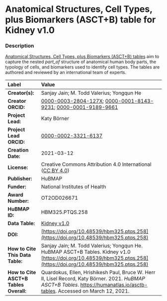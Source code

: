 # Anatomical Structures, Cell Types, plus Biomarkers (ASCT+B) table for Kidney v1.0

### Description
[Anatomical Structures, Cell Types, plus Biomarkers (ASCT+B) tables](https://humanatlas.io/asctb-tables) aim to capture the nested *part_of* structure of anatomical human body parts, the typology of cells, and biomarkers used to identify cell types. The tables are authored and reviewed by an international team of experts.

| Label | Value |
| :------------- |:-------------|
| **Creator(s):** | Sanjay Jain; M. Todd Valerius; Yongqun He |
| **Creator ORCID:** | [0000-0003-2804-127X](https://orcid.org/0000-0003-2804-127X); [0000-0001-8143-9231](https://orcid.org/0000-0001-8143-9231); [0000-0001-9189-9661](https://orcid.org/0000-0001-9189-9661) |
| **Project Lead:** | Katy B&ouml;rner |
| **Project Lead ORCID:** | [0000-0002-3321-6137](https://orcid.org/0000-0002-3321-6137) |
| **Creation Date:** | 2021-03-12 |
| **License:** | Creative Commons Attribution 4.0 International ([CC BY 4.0](https://creativecommons.org/licenses/by/4.0/)) |
| **Publisher:** | HuBMAP |
| **Funder:** | National Institutes of Health |
| **Award Number:** | OT2OD026671 |
| **HuBMAP ID:** | HBM325.PTQS.258 |
| **Data Table:** | [Kidney v1.0](https://cdn.humanatlas.io/hra-releases/v1.0/asct-b/ASCT-B_VH_Kidney.csv) |
| **DOI:** | [https://doi.org/10.48539/hbm325.ptqs.258](https://doi.org/10.48539/hbm325.ptqs.258) |
| **How to Cite This Data Table:** | Sanjay Jain; M. Todd Valerius; Yongqun He. HuBMAP ASCT+B Tables. Kidney v1.0 [https://doi.org/10.48539/hbm325.ptqs.258](https://doi.org/10.48539/hbm325.ptqs.258) |
| **How to Cite ASCT+B Tables Overall:** | Quardokus, Ellen, Hrishikesh Paul, Bruce W. Herr II, Lisel Record, Katy B&ouml;rner. 2021. *HuBMAP ASCT+B Tables*. https://humanatlas.io/asctb-tables. Accessed on March 12, 2021. |